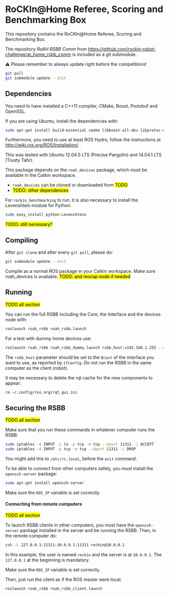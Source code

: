 RoCKIn@Home Referee, Scoring and Benchmarking Box
=================================================

This repository contains the RoCKIn@Home Referee, Scoring and Benchmarking Box.

The repository *RoAH RSBB Comm* from https://github.com/rockin-robot-challenge/at_home_rsbb_comm
is included as a git submodule.

:warning: Please remember to always update right before the competitions!
```bash
git pull
git submodule update --init
```


## Dependencies

You need to have installed a C++11 compiler, CMake, Boost, Protobuf
and OpenSSL.

If you are using Ubuntu, install the dependencies with:
```bash
sudo apt-get install build-essential cmake libboost-all-dev libprotoc-dev protobuf-compiler libssl-dev
```

Furthermore, you need to use at least ROS Hydro, follow the
instructions at http://wiki.ros.org/ROS/Installation/ .

This was tested with Ubuntu 12.04.5 LTS (Precise Pangolin) and
14.04.1 LTS (Trusty Tahr).

This package depends on the `roah_devices`
package, which must be available in the Catkin workspace.
- `roah_devices` can be cloned or downloaded from <mark>TODO</mark>
- <mark>TODO: other dependences</mark>


For `rockin_benchmarking` to run, it is also necessary to install the Levenshtein module for Python:
```bash
sudo easy_install python-Levenshtein
```
<mark>TODO: still necessary?</mark>

## Compiling

After `git clone` and after every `git pull`, please do:
```bash
git submodule update --init
```

Compile as a normal ROS package in your Catkin workspace. Make sure
roah_devices is available. <mark>TODO: and mocap node if needed</mark>


## Running
<mark>TODO all section</mark>

You can run the full RSBB including the Core, the Interface and the
devices node with:
```bash
roslaunch roah_rsbb roah_rsbb.launch
```

For a test with dummy home devices use:
```bash
roslaunch roah_rsbb roah_rsbb_dummy.launch rsbb_host:=192.168.1.255 --screen
```

The `rsbb_host` parameter should be set to the `Bcast` of the interface you want to use, as reported by `ifconfig`. Do not run the RSBB in the same computer as the client (robot).

It may be necessary to delete the rqt cache for the new components to
appear:
```bash
rm ~/.config/ros.org/rqt_gui.ini
```


## Securing the RSBB
<mark>TODO all section</mark>

Make sure that you run these commands in whatever computer runs the RSBB:
```bash
sudo iptables -A INPUT -i lo -p tcp -m tcp --dport 11311 -j ACCEPT
sudo iptables -A INPUT -p tcp -m tcp --dport 11311 -j DROP
```

You might add this to `/etc/rc.local`, before the `exit` command.

To be able to connect from other computers safely, you must install
the `openssh-server` package:
```bash
sudo apt-get install openssh-server
```

Make sure the `ROS_IP` variable is set correctly.


#### Connecting from remote computers
<mark>TODO all section</mark>

To launch RSBB clients in other computers, you must have the
`openssh-server` package installed in the server and be running the
RSBB. Then, in the remote computer do:
```bash
ssh -L 127.0.0.1:11311:10.0.0.1:11311 rockin@10.0.0.1
```

In this example, the user is named `rockin` and the server is at
`10.0.0.1`. The `127.0.0.1` at the beginning is mandatory.

Make sure the `ROS_IP` variable is set correctly.

Then, just run the client as if the ROS master were local:
```bash
roslaunch roah_rsbb roah_rsbb_client.launch
```
